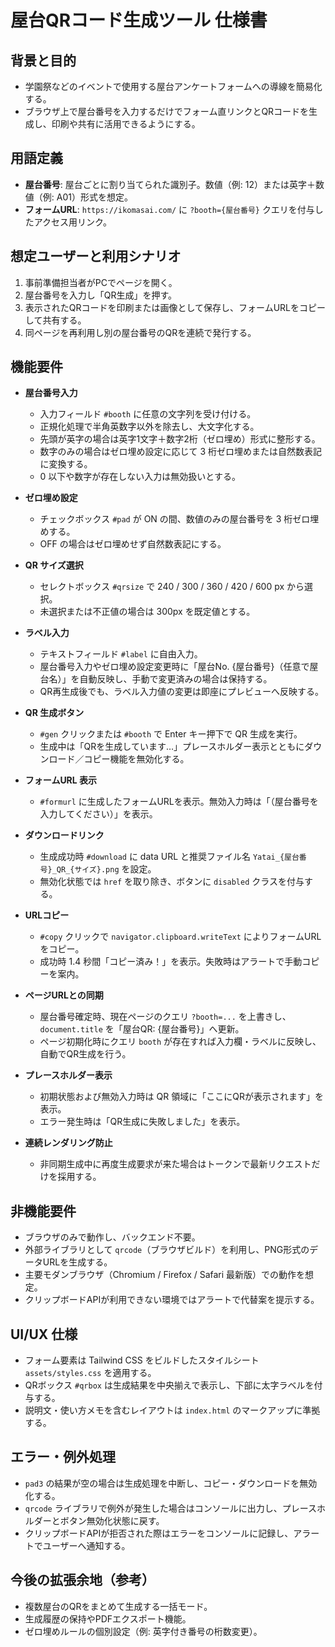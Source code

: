 # 屋台QRコード生成ツール 仕様書

## 背景と目的
- 学園祭などのイベントで使用する屋台アンケートフォームへの導線を簡易化する。
- ブラウザ上で屋台番号を入力するだけでフォーム直リンクとQRコードを生成し、印刷や共有に活用できるようにする。

## 用語定義
- **屋台番号**: 屋台ごとに割り当てられた識別子。数値（例: 12）または英字＋数値（例: A01）形式を想定。
- **フォームURL**: `https://ikomasai.com/` に `?booth={屋台番号}` クエリを付与したアクセス用リンク。

## 想定ユーザーと利用シナリオ
1. 事前準備担当者がPCでページを開く。
2. 屋台番号を入力し「QR生成」を押す。
3. 表示されたQRコードを印刷または画像として保存し、フォームURLをコピーして共有する。
4. 同ページを再利用し別の屋台番号のQRを連続で発行する。

## 機能要件
- **屋台番号入力**
  - 入力フィールド `#booth` に任意の文字列を受け付ける。
  - 正規化処理で半角英数字以外を除去し、大文字化する。
  - 先頭が英字の場合は英字1文字＋数字2桁（ゼロ埋め）形式に整形する。
  - 数字のみの場合はゼロ埋め設定に応じて 3 桁ゼロ埋めまたは自然数表記に変換する。
  - 0 以下や数字が存在しない入力は無効扱いとする。

- **ゼロ埋め設定**
  - チェックボックス `#pad` が ON の間、数値のみの屋台番号を 3 桁ゼロ埋めする。
  - OFF の場合はゼロ埋めせず自然数表記にする。

- **QR サイズ選択**
  - セレクトボックス `#qrsize` で 240 / 300 / 360 / 420 / 600 px から選択。
  - 未選択または不正値の場合は 300px を既定値とする。

- **ラベル入力**
  - テキストフィールド `#label` に自由入力。
  - 屋台番号入力やゼロ埋め設定変更時に「屋台No. {屋台番号}（任意で屋台名）」を自動反映し、手動で変更済みの場合は保持する。
  - QR再生成後でも、ラベル入力値の変更は即座にプレビューへ反映する。

- **QR 生成ボタン**
  - `#gen` クリックまたは `#booth` で Enter キー押下で QR 生成を実行。
  - 生成中は「QRを生成しています…」プレースホルダー表示とともにダウンロード／コピー機能を無効化する。

- **フォームURL 表示**
  - `#formurl` に生成したフォームURLを表示。無効入力時は「（屋台番号を入力してください）」を表示。

- **ダウンロードリンク**
  - 生成成功時 `#download` に data URL と推奨ファイル名 `Yatai_{屋台番号}_QR_{サイズ}.png` を設定。
  - 無効化状態では `href` を取り除き、ボタンに `disabled` クラスを付与する。

- **URLコピー**
  - `#copy` クリックで `navigator.clipboard.writeText` によりフォームURLをコピー。
  - 成功時 1.4 秒間「コピー済み！」を表示。失敗時はアラートで手動コピーを案内。

- **ページURLとの同期**
  - 屋台番号確定時、現在ページのクエリ `?booth=...` を上書きし、`document.title` を「屋台QR: {屋台番号}」へ更新。
  - ページ初期化時にクエリ `booth` が存在すれば入力欄・ラベルに反映し、自動でQR生成を行う。

- **プレースホルダー表示**
  - 初期状態および無効入力時は QR 領域に「ここにQRが表示されます」を表示。
  - エラー発生時は「QR生成に失敗しました」を表示。

- **連続レンダリング防止**
  - 非同期生成中に再度生成要求が来た場合はトークンで最新リクエストだけを採用する。

## 非機能要件
- ブラウザのみで動作し、バックエンド不要。
- 外部ライブラリとして `qrcode`（ブラウザビルド）を利用し、PNG形式のデータURLを生成する。
- 主要モダンブラウザ（Chromium / Firefox / Safari 最新版）での動作を想定。
- クリップボードAPIが利用できない環境ではアラートで代替案を提示する。

## UI/UX 仕様
- フォーム要素は Tailwind CSS をビルドしたスタイルシート `assets/styles.css` を適用する。
- QRボックス `#qrbox` は生成結果を中央揃えで表示し、下部に太字ラベルを付与する。
- 説明文・使い方メモを含むレイアウトは `index.html` のマークアップに準拠する。

## エラー・例外処理
- `pad3` の結果が空の場合は生成処理を中断し、コピー・ダウンロードを無効化する。
- `qrcode` ライブラリで例外が発生した場合はコンソールに出力し、プレースホルダーとボタン無効化状態に戻す。
- クリップボードAPIが拒否された際はエラーをコンソールに記録し、アラートでユーザーへ通知する。

## 今後の拡張余地（参考）
- 複数屋台のQRをまとめて生成する一括モード。
- 生成履歴の保持やPDFエクスポート機能。
- ゼロ埋めルールの個別設定（例: 英字付き番号の桁数変更）。
